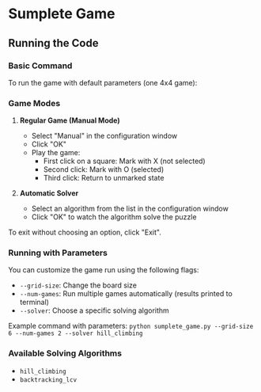 # Sumplete Game

## Running the Code

### Basic Command
To run the game with default parameters (one 4x4 game):

### Game Modes
1. **Regular Game (Manual Mode)**
   - Select "Manual" in the configuration window
   - Click "OK"
   - Play the game:
     - First click on a square: Mark with X (not selected)
     - Second click: Mark with O (selected)
     - Third click: Return to unmarked state

2. **Automatic Solver**
   - Select an algorithm from the list in the configuration window
   - Click "OK" to watch the algorithm solve the puzzle

To exit without choosing an option, click "Exit".

### Running with Parameters
You can customize the game run using the following flags:

- `--grid-size`: Change the board size
- `--num-games`: Run multiple games automatically (results printed to terminal)
- `--solver`: Choose a specific solving algorithm

Example command with parameters:
```python sumplete_game.py --grid-size 6 --num-games 2 --solver hill_climbing```

### Available Solving Algorithms
- `hill_climbing`
- `backtracking_lcv`
